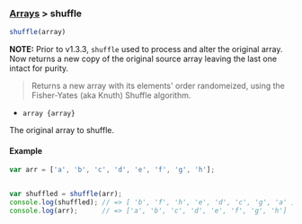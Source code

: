 ### [Arrays](../) > shuffle

```js
shuffle(array)
```

**NOTE:** Prior to v1.3.3, `shuffle` used to process and alter the original array. Now returns a new copy of the original source array leaving the last one intact for purity.

> Returns a new array with its elements' order randomeized, using the Fisher-Yates (aka Knuth) Shuffle algorithm.

- <code>array {array}</code>

The original array to shuffle.

#### Example
```js
var arr = ['a', 'b', 'c', 'd', 'e', 'f', 'g', 'h'];


var shuffled = shuffle(arr);
console.log(shuffled); // => [ 'b', 'f', 'h', 'e', 'd', 'c', 'g', 'a' ]
console.log(arr);      // => ['a', 'b', 'c', 'd', 'e', 'f', 'g', 'h']
```
